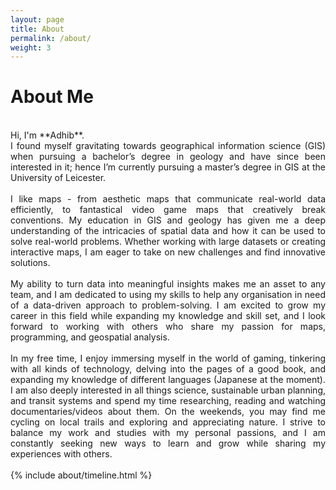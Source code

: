 ```yaml
---
layout: page
title: About
permalink: /about/
weight: 3
---
```


# **About Me**
<br>
Hi, I'm **Adhib**. <br>

<div style="text-align: justify">I found myself gravitating towards geographical information science (GIS) when pursuing a bachelor’s degree in geology and have since been interested in it; hence I’m currently pursuing a master’s degree in GIS at the University of Leicester. 
<br><br>
I like maps - from aesthetic maps that communicate real-world data efficiently, to fantastical video game maps that creatively break conventions. My education in GIS and geology has given me a deep understanding of the intricacies of spatial data and how it can be used to solve real-world problems. Whether working with large datasets or creating interactive maps, I am eager to take on new challenges and find innovative solutions. 
<br><br>
My ability to turn data into meaningful insights makes me an asset to any team, and I am dedicated to using my skills to help any organisation in need of a data-driven approach to problem-solving. I am excited to grow my career in this field while expanding my knowledge and skill set, and I look forward to working with others who share my passion for maps, programming, and geospatial analysis. 
<br><br>
In my free time, I enjoy immersing myself in the world of gaming, tinkering with all kinds of technology, delving into the pages of a good book, and expanding my knowledge of different languages (Japanese at the moment). I am also deeply interested in all things science, sustainable urban planning, and transit systems and spend my time researching, reading and watching documentaries/videos about them. On the weekends, you may find me cycling on local trails and exploring and appreciating nature. I strive to balance my work and studies with my personal passions, and I am constantly seeking new ways to learn and grow while sharing my experiences with others. </div>
<br>
<div class="row">
{% include about/timeline.html %}
</div>
